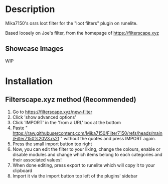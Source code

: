 # Description
Mika7150's osrs loot filter for the "loot filters" plugin on runelite.

Based loosely on Joe's filter, from the homepage of https://filterscape.xyz

## Showcase Images

WIP

# Installation

## Filterscape.xyz method (Recommended) 
  1. Go to https://filterscape.xyz/new-filter
  2. Click 'show advanced options'
  3. Click 'IMPORT' in the 'from a URL' box at the bottom
  4. Paste " https://raw.githubusercontent.com/Mika7150/Filter7150/refs/heads/main/Filter7150%20V3.rs2f " without the quotes and press IMPORT again.
  5. Press the small import button top right
  6. Now, you can edit the filter to your liking, change the colours, enable or disable modules and change which items belong to each categories and their associated values!
  7. When done editing, press export to runelite which will copy it to your clipboard
  8. Import it via the import button top left of the plugins' sidebar
